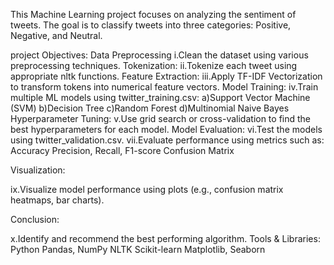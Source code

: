 This Machine Learning project focuses on analyzing the sentiment of tweets. 
The goal is to classify tweets into three categories: Positive, Negative, and Neutral.

project Objectives:
Data Preprocessing
i.Clean the dataset using various preprocessing techniques.
Tokenization:
ii.Tokenize each tweet using appropriate nltk functions.
Feature Extraction:
iii.Apply TF-IDF Vectorization to transform tokens into numerical feature vectors.
Model Training:
iv.Train multiple ML models using twitter_training.csv:
a)Support Vector Machine (SVM)
b)Decision Tree
c)Random Forest
d)Multinomial Naive Bayes
Hyperparameter Tuning:
v.Use grid search or cross-validation to find the best hyperparameters for each model.
Model Evaluation:
vi.Test the models using twitter_validation.csv.
vii.Evaluate performance using metrics such as:
Accuracy
Precision, Recall, F1-score
Confusion Matrix

Visualization:

ix.Visualize model performance using plots (e.g., confusion matrix heatmaps, bar charts).

Conclusion:

x.Identify and recommend the best performing algorithm.
Tools & Libraries:
Python
Pandas, NumPy
NLTK
Scikit-learn
Matplotlib, Seaborn
